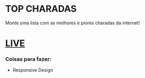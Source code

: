 # TOP CHARADAS

Monte uma lista com as melhores e piores charadas da internet!

# [LIVE](https://diegocamy.github.io/topcharadas)

### Coisas para fazer:
* Responsive Design
